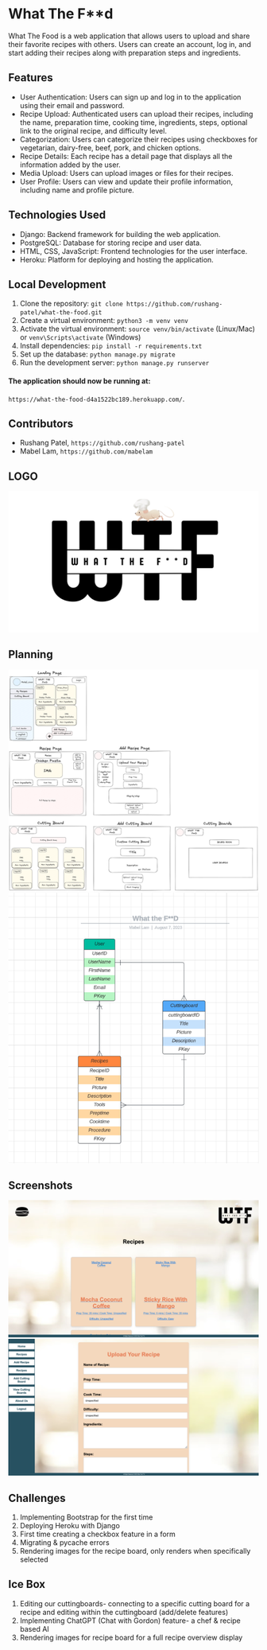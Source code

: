 # What The F**d

What The Food is a web application that allows users to upload and share their favorite recipes with others. Users can create an account, log in, and start adding their recipes along with preparation steps and ingredients.

## Features

- User Authentication: Users can sign up and log in to the application using their email and password.
- Recipe Upload: Authenticated users can upload their recipes, including the name, preparation time, cooking time, ingredients, steps, optional link to the original recipe, and difficulty level.
- Categorization: Users can categorize their recipes using checkboxes for vegetarian, dairy-free, beef, pork, and chicken options.
- Recipe Details: Each recipe has a detail page that displays all the information added by the user.
- Media Upload: Users can upload images or files for their recipes.
- User Profile: Users can view and update their profile information, including name and profile picture.

## Technologies Used

- Django: Backend framework for building the web application.
- PostgreSQL: Database for storing recipe and user data.
- HTML, CSS, JavaScript: Frontend technologies for the user interface.
- Heroku: Platform for deploying and hosting the application.

## Local Development

1. Clone the repository: `git clone https://github.com/rushang-patel/what-the-food.git`
2. Create a virtual environment: `python3 -m venv venv`
3. Activate the virtual environment: `source venv/bin/activate` (Linux/Mac) or `venv\Scripts\activate` (Windows)
4. Install dependencies: `pip install -r requirements.txt`
5. Set up the database: `python manage.py migrate`
6. Run the development server: `python manage.py runserver`

#### The application should now be running at: 
`https://what-the-food-d4a1522bc189.herokuapp.com/`.

## Contributors

- Rushang Patel, `https://github.com/rushang-patel`
- Mabel Lam, `https://github.com/mabelam`

## LOGO

![What The Food Logo](https://github.com/rushang-patel/what-the-food/raw/main/main_app/static/readme_images/WTF_LOGO.png)

## Planning

![Excalidraw Image](https://github.com/rushang-patel/what-the-food/blob/main/main_app/static/readme_images/WhatTheF%20d_excalidraw%20(1).png)
![ERD](https://github.com/rushang-patel/what-the-food/blob/main/main_app/static/readme_images/ERD.png)

## Screenshots

![Recipe Image](https://github.com/rushang-patel/what-the-food/raw/main/main_app/static/readme_images/Recipes.png)
![Recipe Form](https://github.com/rushang-patel/what-the-food/raw/main/main_app/static/readme_images/Recipeform.png)

## Challenges
1. Implementing Bootstrap for the first time
2. Deploying Heroku with Django
3. First time creating a checkbox feature in a form
4. Migrating & pycache errors
5. Rendering images for the recipe board, only renders when specifically selected

## Ice Box 
1. Editing our cuttingboards- connecting to a specific cutting board for a recipe and editing within the cuttingboard (add/delete features)
2. Implementing ChatGPT (Chat with Gordon) feature- a chef & recipe based AI
3. Rendering images for recipe board for a full recipe overview display
